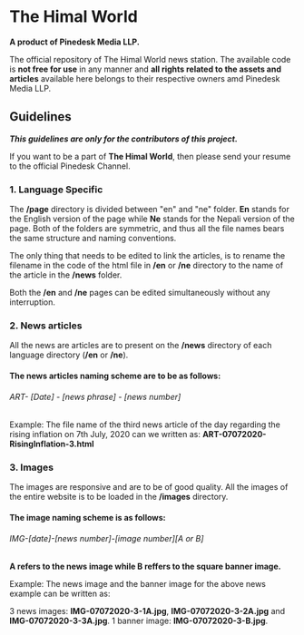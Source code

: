 # The Himal World
**A product of Pinedesk Media LLP.**

The official repository of The Himal World news station. The available code is **not free for use** in any manner and **all rights related to the assets and articles** available here belongs to their respective owners amd Pinedesk Media LLP.

## Guidelines

_**This guidelines are only for the contributors of this project.**_

If you want to be a part of **The Himal World**, then please send your resume to the official Pinedesk Channel.


### 1. Language Specific

The **/page** directory is divided between "en" and "ne" folder. **En** stands for the English version of the page while **Ne** stands for the Nepali version of the page. Both of the folders are symmetric, and thus all the file names bears the same structure and naming conventions.

The only thing that needs to be edited to link the articles, is to rename the filename in the code of the html file in **/en** or **/ne** directory to the name of the article in the **/news** folder.

Both the **/en** and **/ne** pages can be edited simultaneously without any interruption.


### 2. News articles
All the news are articles are to present on the **/news** directory of each language directory (**/en** or **/ne**).

#### The news articles naming scheme are to be as follows:
###### ART- [Date] - [news phrase] - [news number]

Example: The file name of the third news article of the day regarding the rising inflation on 7th July, 2020 can we written as: **ART-07072020-RisingInflation-3.html**


### 3. Images

The images are responsive and are to be of good quality. All the images of the entire website is to be loaded in the **/images** directory. 

#### The image naming scheme is as follows:
###### IMG-[date]-[news number]-[image number][A or B]

**A refers to the news image while B reffers to the square banner image.**

Example: The news image and the banner image for the above news example can be written as:

3 news images: **IMG-07072020-3-1A.jpg**, **IMG-07072020-3-2A.jpg** and **IMG-07072020-3-3A.jpg**.
1 banner image: **IMG-07072020-3-B.jpg**.
